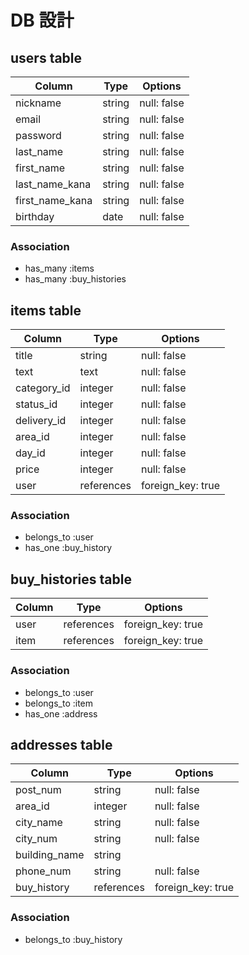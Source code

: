  # DB 設計

## users table

| Column           | Type    | Options      |
|------------------|---------|--------------|
| nickname         | string  | null: false  |
| email            | string  | null: false  |
| password         | string  | null: false  |
| last_name        | string  | null: false  |
| first_name       | string  | null: false  |
| last_name_kana   | string  | null: false  |
| first_name_kana  | string  | null: false  |
| birthday         | date    | null: false  |

### Association

* has_many :items
* has_many :buy_histories


## items table

| Column         | Type        | Options            |
|----------------|-------------|--------------------|
| title          | string      | null: false        |
| text           | text        | null: false        |
| category_id    | integer     | null: false        |
| status_id      | integer     | null: false        |
| delivery_id    | integer     | null: false        |
| area_id        | integer     | null: false        |
| day_id         | integer     | null: false        |
| price          | integer     | null: false        |
| user           | references  | foreign_key: true  |

### Association

- belongs_to :user
- has_one :buy_history

## buy_histories table

| Column       | Type       | Options           |
|--------------|------------|-------------------|
| user         | references | foreign_key: true |
| item         | references | foreign_key: true |

### Association

- belongs_to :user
- belongs_to :item
- has_one :address

## addresses table

| Column         | Type        | Options           |
|----------------|-------------|-------------------|
| post_num       | string      | null: false       |
| area_id        | integer     | null: false       |
| city_name      | string      | null: false       |
| city_num       | string      | null: false       |
| building_name  | string      |                   |
| phone_num      | string      | null: false       |
| buy_history    | references  | foreign_key: true |

### Association

- belongs_to :buy_history